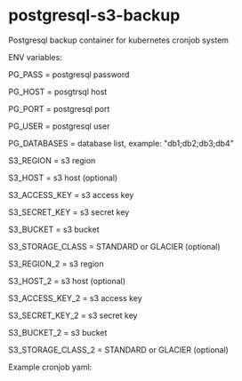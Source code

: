 # postgresql-s3-backup
Postgresql backup container for kubernetes cronjob system


 ENV variables:
 
 PG_PASS = postgresql password
 
 PG_HOST = posgtrsql host
 
 PG_PORT = postgresql port
 
 PG_USER = postgresql user
 
 PG_DATABASES = database list, example: "db1;db2;db3;db4"

 
 S3_REGION = s3 region
 
 S3_HOST = s3 host (optional)
 
 S3_ACCESS_KEY = s3 access key
 
 S3_SECRET_KEY = s3 secret key
 
 S3_BUCKET = s3 bucket

 S3_STORAGE_CLASS = STANDARD or GLACIER (optional)
 

 S3_REGION_2 = s3 region
 
 S3_HOST_2 = s3 host (optional)
 
 S3_ACCESS_KEY_2 = s3 access key
 
 S3_SECRET_KEY_2 = s3 secret key
 
 S3_BUCKET_2 = s3 bucket

 S3_STORAGE_CLASS_2 = STANDARD or GLACIER (optional)
 
 Example cronjob yaml:

